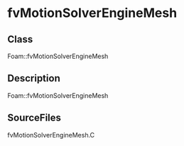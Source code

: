 # fvMotionSolverEngineMesh 
## Class
Foam::fvMotionSolverEngineMesh

## Description
Foam::fvMotionSolverEngineMesh

## SourceFiles
fvMotionSolverEngineMesh.C

